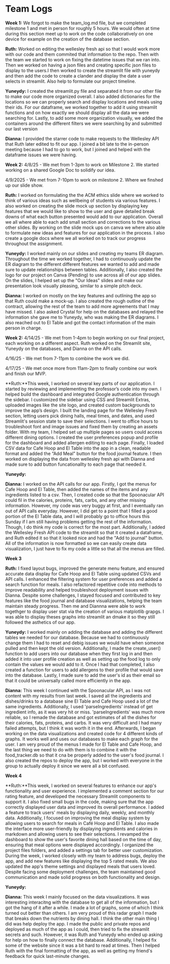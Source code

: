 # Team Logs

**Week 1:**
We forgot to make the team_log.md file, but we completed milestone 1 and met in person for roughly 5 hours. We would often at time during this section meet up to work on the code collaboratively on one device for example on the creation of the database section.

**Ruth:** Worked on editing the wellesley fresh api so that I would work more with our code and them commited that information to the repo. Then with the team we started to work on fixing the datetime issues that we ran into. Then we worked on having a json files and creating specific json files to display to the users.I then worked to create the streamlit file with yuneydy and then add the code to create a clander and display the date a user selects in streamlit. Also help to formulate our project timeline. 

**Yuneydy:** I created the streamlit.py file and separated it from our other file to make our code more organized overall. I also added dictionaries for the locations so we can properly search and display locations and meals using their ids. For our dataframe, we worked together to add it using streamlit functions and on how exactly we should display all the data we were searching for. Lastly, to add some more organization visually, we added the containers around the different filters we were searching by and submitted our last version

**Dianna:** I provided the starrer code to make requests to the Wellesley API that Ruth later edited to fit our app. I joined a bit late to the in-person meeting because I had to go to work, but I joined and helped with the dataframe issues we were having. 

**Week 2:**
4/8/25 - We met from 1-3pm to work on Milestone 2. We started working on a shared Google Doc to solidify our idea.

4/9/2025 - We met from 7-10pm to work on milestone 2. Where we finshed up our slide show. 

**Ruth:** I worked on formulating the the ACM ethics slide where we worked to think of various ideas such as wellbeing of students via various features. I also worked on creating the slide mock up section by displaying key features that we would like to show to the user and gave detailed break downs of what each button presented would add to our application. Overall we all where able to each add small section and corrections to the various other slides. By working on the slide mock ups on canva we where also able to formulate new ideas and features for our application in the process. I also create a google docs where we all worked on to track our progress throughout the assignment. 

**Yuneydy:** I worked mainly on our slides and creating my teams ER diagram. Throughout the time we worked together, I had to continuously update the ER diagram to the different different features we wanted to add and made sure to update relationships between tables. Additionally, I also created the logo for our project on Canva (Pending) to use across all of our app slides. On the slides, I helped set up the "Our Ideas" slides and make our presentation look visually pleasing, similar to a simple pitch deck.

**Dianna:** I worked on mostly on the key features and outlining the app so that Ruth could make a mock-up. I also created the rough outline of the contract, allowing the rest of the team to add more agreements that I may have missed. I also asked Crystal for help on the databases and relayed the information she gave me to Yuneydy, who was making the ER diagrams. I also reached out to El Table and got the contact information of the main person in charge.

**Week 2:**
4/14/25 - We met from 1-4pm to begin working on our final project, each working on a different aspect. Ruth worked on the Streamlit site, Yuneydy on the databases, and Dianna on the API calls.

4/16/25 - We met from 7-11pm to combine the work we did.

4/17/25 - We met once more from 11am-2pm to finally combine our work and finish our MVP.

**Ruth:**This week, I worked on several key parts of our application. I started by reviewing and implementing the professor’s code into my own. I helped build the dashboard and integrated Google authentication through the sidebar. I customized the sidebar using CSS and Streamlit Extras, uploaded images like the site logo, and created custom backgrounds to improve the app’s design. I built the landing page for the Wellesley Fresh section, letting users pick dining halls, meal times, and dates, and used Streamlit's session state to save their selections. I went to office hours to troubleshoot font and image issues and fixed them by creating an assets folder. With my team, I helped set up multiple pages so users could access different dining options. I created the user preferences popup and profile for the dashboard and added allergen editing to each page. Finally, I loaded CSV data for Cafe Hoop and El Table into the app in a clean, readable format and added the “Add Meal” button for the food journal feature. I then worked on displaying the data from wellesley fresh api with Dianna and made sure to add button funcationallty to each page that needed it.

**Yuneydy:**

**Dianna:** I worked on the API calls for our app. Firstly, I got the menus for Cafe Hoop and El Table, then added the names of the items and any ingredients listed to a csv. Then, I created code so that the Spoonacular API could fil in the calories, proteins, fats, carbs, and any other missing information. However, my code was very buggy at first, and I eventually ran out of API calls everyday. However, I did get to a point that I filled a good portion of the El Table data, and I will probably go to office hours this Sunday if I am still having problems getting the rest of the information. Though, I do think my code is correct for the most part. Additionally, I added the Wellesley Fresh API code to the streamlit so that it created a dataframe, and Ruth edited it so that it looked nice and had the "Add to journal" button. All of the information is now formatted so we can easily create data visualization, I just have to fix my code a little so that all the menus are filled.

**Week 3**

**Ruth:** I fixed layout bugs, improved the generate menu feature, and ensured accurate data display for Cafe Hoop and El Table using updated CSVs and API calls. I enhanced the filtering system for user preferences and added a search function for meals. I also refactored repetitive code into methods to improve readability and helped troubleshoot deployment issues with Dianna. Despite some challenges, I stayed focused and contributed to key features like the food journal and database visualizations, helping the team maintain steady progress. Then me and Diannna were able to work togethger to display user stat via the creation of various matplotlib grapgs. I was able to display theses graphs into streamlit an dmake it so they still followed the asthetics of our app. 

**Yuneydy:** I worked mainly on adding the database and adding the different tables we needed for our database. Because we had to continuously change them I had to reset and debig issues we would have when someone pulled and then kept the old version. Additionally, I made the create_user() function to add users into our database when they first log in and then added it into user profile creation as well as setting up the food log to only contain the values we would add to it. Once I had that completed, I also created a function for users to add allergens to their profile that would save into the database. Lastly, I made sure to add the user's id as their email so that it could be universally called more efficiently in the app.

**Dianna:** This week I continued with the Spoonacular API, as I was not content with my results from last week. I saved all the ingredients and dishes/drinks to a database sine El Table and Cafe Hoop used a lot of the same ingredients. Additionally, I used 'parseIngredients' instead of get ingredient info, as it was very hit or miss. 'parseIngredients' was much more reliable, so I remade the database and got estimates of all the dishes for their calories, fats, proteins, and carbs. It was very difficult and I had many failed attempts, but I think it was worth it in the end. Afterwards, I began working on the data visualizations and created code for 4 different kinds of graphs. It works well and uses our databases to make each graph for the user. I am very proud of the menus I made for El Table and Cafe Hoop, and the last thing we need to do with them is to combine it with the food_tracker.db so that it cna be properly added to the user's food journal. I also created the repos to deploy the app, but I worked with everyone in the group to actually deploy it since we were all a bit confused. 

**Week 4**

**Ruth:**This week, I worked on several features to enhance our app's functionality and user experience. I implemented a comment section for our rating feature, and developed the necessary Streamlit components to support it. I also fixed small bugs in the code, making sure that the app correctly displayed user data and improved its overall performance. I added a feature to track users' meals by displaying daily, weekly, and monthly data. Additionally, I focused on improving the meal display system by allowing users to search for meals in Café Hoop and El Table. I also made the interface more user-friendly by displaying ingredients and calories in markdown and allowing users to see their selections. I revamped the dashboard to show the user's favorite dining hall based on the time of day, ensuring that meal options were displayed accordingly. I organized the project files folders, and added a settings tab for better user customization. During the week, I worked closely with my team to address bugs, deploy the app, and add new features like displaying the top 5 rated meals. We also updated the app's theme settings and displayed meals that users loved. Despite facing some deployment challenges, the team maintained good communication and made solid progress on both functionality and design.

**Yuneydy:**

**Dianna:** This week I mainly focused on the data visualizations. It was interesting interacitng with the database to get all of the information, but I got the hang of it after a while. I made a lot of graphs, some of which I think turned out better than others. I am very proud of this radar graph I made that breaks down the nutrients by dining hall. I think the other main thing I did was help deploy the app. I made the public and private repos and deployed as much of the app as I could, then tried to fix the streamlit secrets and such. However, it was Ruth and Yuneydy who ended up asking for help on how to finally connect the database. Additionally, I helped fix some of the website since it was a bit hard to read at times. Then I helped Ruth with the final formatting of the app, as well as getting my friend's feedback for quick last-minute changes. 
